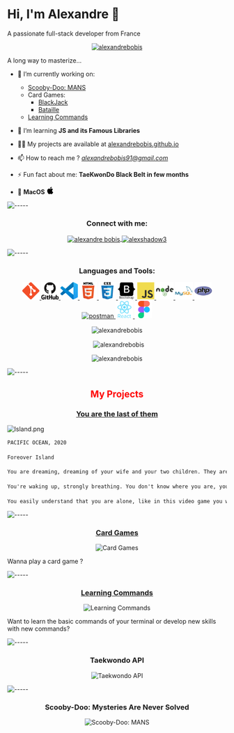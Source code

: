 # Hi, I'm Alexandre 👋

A passionate full-stack developer from France 

<p align="center">
    <a href="https://github.com/ryo-ma/github-profile-trophy">
        <img src="https://github-profile-trophy.vercel.app/?username=alexandrebobis" alt="alexandrebobis" />
    </a>
</p>

A long way to masterize...

- 🔭 I’m currently working on:
  - [Scooby-Doo: MANS](https://github.com/AlexShadow3/ScoobyDooMANS)
  - Card Games:
    - [BlackJack](https://alexshadow3.github.io/Card_Games/BlackJack/index.html)
    - [Bataille](https://alexshadow3.github.io/Card_Games/Bataille/index.html)
  - [Learning Commands](https://github.com/alexshadow3/learning-commands)

- 🌱 I’m learning **JS and its Famous Libraries**

- 👨‍💻 My projects are available at [alexandrebobis.github.io](https://alexandrebobis.github.io)

- 📫 How to reach me ? *alexandrebobis91@gmail.com*

- ⚡ Fun fact about me: **TaeKwonDo Black Belt in few months**

- 💞️ **MacOS** <img width="17px" src="https://raw.githubusercontent.com/devicons/devicon/master/icons/apple/apple-original.svg" alt="Apple" />

![-----](https://raw.githubusercontent.com/andreasbm/readme/master/assets/lines/water.png)

<h3 align="center">Connect with me:</h3>
<p align="center">
    <a href="https://www.linkedin.com/in/alexandre-bobis/" target="blank">
        <img align="center" src="https://raw.githubusercontent.com/rahuldkjain/github-profile-readme-generator/master/src/images/icons/Social/linked-in-alt.svg" alt="alexandre bobis" height="30" width="40" />
    </a>
    <a href="https://codepen.io/AlexShadow3" target="blank">
        <img align="center" src="https://raw.githubusercontent.com/rahuldkjain/github-profile-readme-generator/master/src/images/icons/Social/codepen.svg" alt="alexshadow3" height="30" width="40" />
    </a>
</p>

![-----](https://raw.githubusercontent.com/andreasbm/readme/master/assets/lines/water.png)

<h3 align="center">Languages and Tools:</h3>
<p align="center"> 
    <a href="https://git-scm.com/" target="_blank" rel="noreferrer"> 
        <img src="https://raw.githubusercontent.com/devicons/devicon/master/icons/git/git-original.svg" alt="git" width="40" height="40"/>
    </a>
    <a href="https://github.com/" target="_blank" rel="noreferrer">
        <img src="https://raw.githubusercontent.com/devicons/devicon/master/icons/github/github-original-wordmark.svg" alt="github" width="40" height="40"/>
    </a>
    <a href="https://code.visualstudio.com/" target="_blank" rel="noreferrer">
        <img src="https://raw.githubusercontent.com/devicons/devicon/master/icons/vscode/vscode-original.svg" alt="cplusplus" width="40" height="40"/>
    </a>
    <a href="https://www.w3.org/html/" target="_blank" rel="noreferrer">
        <img src="https://raw.githubusercontent.com/devicons/devicon/master/icons/html5/html5-original-wordmark.svg" alt="html5" width="40" height="40"/>
    </a>
    <a href="https://www.w3schools.com/css/" target="_blank" rel="noreferrer">
        <img src="https://raw.githubusercontent.com/devicons/devicon/master/icons/css3/css3-original-wordmark.svg" alt="css3" width="40" height="40"/>
    </a>
    <a href="https://getbootstrap.com" target="_blank" rel="noreferrer"> 
        <img src="https://raw.githubusercontent.com/devicons/devicon/master/icons/bootstrap/bootstrap-plain-wordmark.svg" alt="bootstrap" width="40" height="40"/>
    </a>
    <a href="https://developer.mozilla.org/en-US/docs/Web/JavaScript" target="_blank" rel="noreferrer">
        <img src="https://raw.githubusercontent.com/devicons/devicon/master/icons/javascript/javascript-original.svg" alt="javascript" width="40" height="40"/>
    </a>
    <a href="https://nodejs.org" target="_blank" rel="noreferrer">
        <img src="https://raw.githubusercontent.com/devicons/devicon/master/icons/nodejs/nodejs-original-wordmark.svg" alt="nodejs" width="40" height="40"/>
    </a>
    <a href="https://www.mysql.com/" target="_blank" rel="noreferrer">
        <img src="https://raw.githubusercontent.com/devicons/devicon/master/icons/mysql/mysql-original-wordmark.svg" alt="mysql" width="40" height="40"/>
    </a>
    <a href="https://www.php.net" target="_blank" rel="noreferrer">
        <img src="https://raw.githubusercontent.com/devicons/devicon/master/icons/php/php-original.svg" alt="php" width="40" height="40"/>
    </a>
    <a href="https://postman.com" target="_blank" rel="noreferrer">
        <img src="https://www.vectorlogo.zone/logos/getpostman/getpostman-icon.svg" alt="postman" width="40" height="40"/>
    </a>
    <a href="https://reactjs.org/" target="_blank" rel="noreferrer"> 
        <img src="https://raw.githubusercontent.com/devicons/devicon/master/icons/react/react-original-wordmark.svg" alt="react" width="40" height="40"/>
    </a> 
    <a href="https://www.figma.com/" target="_blank" rel="noreferrer">
        <img src="https://raw.githubusercontent.com/devicons/devicon/master/icons/figma/figma-original.svg" alt="figma" width="40" height="40"/>
    </a>
</p>

<p align="center">
    <img align="center" src="https://github-readme-stats.vercel.app/api/top-langs?username=alexandrebobis&show_icons=true&locale=en&layout=compact" alt="alexandrebobis" />
</p>

<p align="center">&nbsp;
    <img align="center" src="https://github-readme-stats.vercel.app/api?username=alexandrebobis&show_icons=true&locale=en" alt="alexandrebobis" />
</p>

<p align="center">
    <img align="center" src="https://github-readme-streak-stats.herokuapp.com/?user=alexandrebobis&" alt="alexandrebobis" />
</p>

![-----](https://raw.githubusercontent.com/andreasbm/readme/master/assets/lines/fire.png)

<h2 align="center" style="color:red">My Projects</h3>

<h3 align="center">
    <a href="https://alexshadow3.github.io/my_game/You%20are%20the%20last%20of%20them/index.html">You are the last of them</a>
</h3>

![Island.png](https://alexshadow3.github.io/my_game/images/island.png)

```md
PACIFIC OCEAN, 2020

Foreover Island

You are dreaming, dreaming of your wife and your two children. They are on a beach and you are taking a picture of them. But...

You're waking up, strongly breathing. You don't know where you are, you are looking around you but nothing, only a beach with sand, and a silent forest behind you.

You easily understand that you are alone, like in this video game you were playing when you were young.
```

![-----](https://raw.githubusercontent.com/andreasbm/readme/master/assets/lines/rainbow.png)

<h3 align="center">
    <a href="https://alexshadow3.github.io/Card_Games/BlackJack/index.html">Card Games</a>
</h3>

<div align="center">

![Card Games](https://64.media.tumblr.com/85778fe01f1294f6db30e127a7833cbe/tumblr_o5ab1tMnN41rrftcdo1_540.gif)
</div>

Wanna play a card game ?

![-----](https://raw.githubusercontent.com/andreasbm/readme/master/assets/lines/rainbow.png)

<h3 align="center">
    <a href="https://github.com/alexshadow3/learning-commands">Learning Commands</a>
</h3>

<div align="center">

![Learning Commands](https://upload.wikimedia.org/wikipedia/commons/thumb/b/b3/Terminalicon2.png/768px-Terminalicon2.png)
</div>

Want to learn the basic commands of your terminal or develop new skills with new commands?

![-----](https://raw.githubusercontent.com/andreasbm/readme/master/assets/lines/rainbow.png)

<h3 align="center">Taekwondo API</h3>
<div align="center">

![Taekwondo API](https://github-readme-stats.vercel.app/api/pin/?username=AlexShadow3&repo=TaeKwonDo_API)
</div>

![-----](https://raw.githubusercontent.com/andreasbm/readme/master/assets/lines/rainbow.png)

<h3 align="center">Scooby-Doo: Mysteries Are Never Solved</h3>
<div align="center">

![Scooby-Doo: MANS](https://github-readme-stats.vercel.app/api/pin/?username=AlexShadow3&repo=ScoobyDooMANS)
</div>
